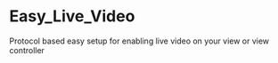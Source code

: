 # Easy_Live_Video
Protocol based easy setup for enabling live video on your view or view controller
